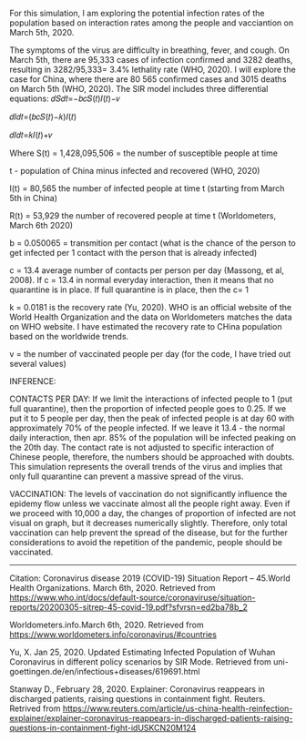 For this simulation, I am exploring the potential infection rates of the population based on interaction rates among the people and vacciantion on March 5th, 2020.

The symptoms of the virus are difficulty in breathing, fever, and cough. On March 5th, there are 95,333 cases of infection confirmed and 3282 deaths, resulting in 3282/95,333= 3.4% lethality rate (WHO, 2020). I will explore the case for China, where there are 80 565 confirmed cases and 3015 deaths on March 5th (WHO, 2020). The SIR model includes three differential equations:
𝑑𝑆𝑑𝑡=−𝑏𝑐𝑆(𝑡)𝐼(𝑡)−𝑣
 
𝑑𝐼𝑑𝑡=(𝑏𝑐𝑆(𝑡)−𝑘)𝐼(𝑡)
 
𝑑𝐼𝑑𝑡=𝑘𝐼(𝑡)+𝑣


Where S(t) = 1,428,095,506 = the number of susceptible people at time

t - population of China minus infected and recovered (WHO, 2020)

I(t) = 80,565 the number of infected people at time t (starting from March 5th in China)

R(t) = 53,929 the number of recovered people at time t (Worldometers, March 6th 2020)

b = 0.050065 = transmition per contact (what is the chance of the person to get infected per 1 contact with the person that is already infected)

c = 13.4 average number of contacts per person per day (Massong, et al, 2008). If c = 13.4 in normal everyday interaction, then it means that no quarantine is in place. If full quarantine is in place, then the c= 1

k = 0.0181 is the recovery rate (Yu, 2020). WHO is an official website of the World Health Organization and the data on Worldometers matches the data on WHO website. I have estimated the recovery rate to CHina population based on the worldwide trends.

v = the number of vaccinated people per day (for the code, I have tried out several values)


INFERENCE:

CONTACTS PER DAY: If we limit the interactions of infected people to 1 (put full quarantine), then the proportion of infected people goes to 0.25. If we put it to 5 people per day, then the peak of infected people is at day 60 with approximately 70% of the people infected. If we leave it 13.4 - the normal daily interaction, then apr. 85% of the population will be infected peaking on the 20th day. The contact rate is not adjusted to specific interaction of Chinese people, therefore, the numbers should be approached with doubts. This simulation represents the overall trends of the virus and implies that only full quarantine can prevent a massive spread of the virus.

VACCINATION: The levels of vaccination do not significantly influence the epidemy flow unless we vaccinate almost all the people right away. Even if we proceed with 10,000 a day, the changes of proportion of infected are not visual on graph, but it decreases numerically slightly. Therefore, only total vaccination can help prevent the spread of the disease, but for the further considerations to avoid the repetition of the pandemic, people should be vaccinated.



-----------------------------------------------------------
Citation: Coronavirus disease 2019 (COVID-19) Situation Report – 45.World Health Organizations. March 6th, 2020. Retrieved from https://www.who.int/docs/default-source/coronaviruse/situation-reports/20200305-sitrep-45-covid-19.pdf?sfvrsn=ed2ba78b_2

Worldometers.info.March 6th, 2020. Retrieved from https://www.worldometers.info/coronavirus/#countries

Yu, X. Jan 25, 2020. Updated Estimating Infected Population of Wuhan Coronavirus in different policy scenarios by SIR Mode. Retrieved from uni-goettingen.de/en/infectious+diseases/619691.html

Stanway D., February 28, 2020. Explainer: Coronavirus reappears in discharged patients, raising questions in containment fight. Reuters. Retrived from https://www.reuters.com/article/us-china-health-reinfection-explainer/explainer-coronavirus-reappears-in-discharged-patients-raising-questions-in-containment-fight-idUSKCN20M124

